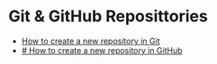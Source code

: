 # Git & GitHub Reposittories
- [How to create a new repository in Git](https://github.com/gitansalaza/devops/tree/main/git_and_github/token)
- [# How to create a new repository in GitHub](https://github.com/gitansalaza/devops/tree/main/git_and_github/repository)

